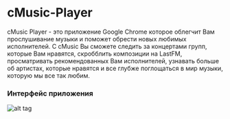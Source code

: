 cMusic-Player
=============

cMusic Player - это приложение Google Chrome которое облегчит Вам прослушивание музыки и поможет обрести новых  любимых исполнителей. С cMusic Вы сможете следить за концертами групп, которые Вам нравятся, скробблить композиции на LastFM, просматривать рекомендованных  Вам исполнителей, узнавать больше об артистах, которые нравятся и все глубже поглощаться в мир музыки, которую мы все так любим.

### Интерфейс приложения


![alt tag](http://cs605320.vk.me/v605320425/2dd0/3eRDztXxYhA.jpg)
